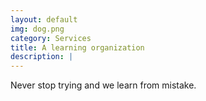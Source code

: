 ```yaml
---
layout: default
img: dog.png
category: Services
title: A learning organization
description: |
---
```

Never stop trying and we learn from mistake.

